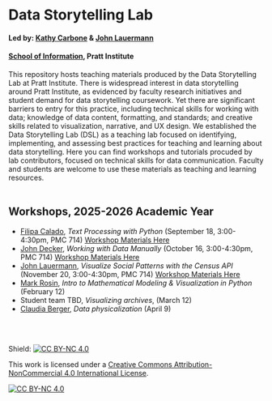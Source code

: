 # Data Storytelling Lab

#### Led by: [Kathy Carbone](https://www.pratt.edu/people/kathy-carbone/) & [John Lauermann](https://www.pratt.edu/people/john-lauermann/)
#### [School of Information](https://www.pratt.edu/information/), Pratt Institute

This repository hosts teaching materials produced by the Data Storytelling Lab at Pratt Institute. There is widespread interest in data storytelling around Pratt Institute, as evidenced by faculty research initiatives and student demand for data storytelling coursework. Yet there are significant barriers to entry for this practice, including technical skills for working with data; knowledge of data content, formatting, and standards; and creative skills related to visualization, narrative, and UX design. We established the Data Storytelling Lab (DSL) as a teaching lab focused on identifying, implementing, and assessing best practices for teaching and learning about data storytelling. Here you can find workshops and tutorials procuded by lab contributors, focused on technical skills for data communication. Faculty and students are welcome to use these materials as teaching and learning resources. 
<br>
<br>
## Workshops, 2025-2026 Academic Year
- [Filipa Calado](https://www.pratt.edu/people/filipa-calado/), _Text Processing with Python_ (September 18, 3:00-4:30pm, PMC 714) [Workshop Materials Here](https://github.com/DataStorytellingLab/processing-text-python)
- [John Decker](https://www.pratt.edu/people/john-decker/), _Working with Data Manually_ (October 16, 3:00-4:30pm, PMC 714) [Workshop Materials Here](https://github.com/DataStorytellingLab/Working_with_Manual_Data)
- [John Lauermann](https://www.pratt.edu/people/john-lauermann/), _Visualize Social Patterns with the Census API_ (November 20, 3:00-4:30pm, PMC 714) [Workshop Materials Here](https://github.com/DataStorytellingLab/visualize-social-patterns-census-api)
- [Mark Rosin](https://www.pratt.edu/people/mark-rosin/),  _Intro to Mathematical Modeling & Visualization in Python_ (February 12)
- Student team TBD, _Visualizing archives_, (March 12) 
- [Claudia Berger](https://www.pratt.edu/people/claudia-berger/), _Data physicalization_ (April 9)

<br>
<br>


Shield: [![CC BY-NC 4.0][cc-by-nc-shield]][cc-by-nc]

This work is licensed under a
[Creative Commons Attribution-NonCommercial 4.0 International License][cc-by-nc].

[![CC BY-NC 4.0][cc-by-nc-image]][cc-by-nc]

[cc-by-nc]: https://creativecommons.org/licenses/by-nc/4.0/
[cc-by-nc-image]: https://licensebuttons.net/l/by-nc/4.0/88x31.png
[cc-by-nc-shield]: https://img.shields.io/badge/License-CC%20BY--NC%204.0-lightgrey.svg
<br>
